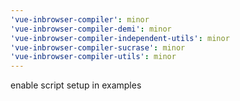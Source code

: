 ```yaml
---
'vue-inbrowser-compiler': minor
'vue-inbrowser-compiler-demi': minor
'vue-inbrowser-compiler-independent-utils': minor
'vue-inbrowser-compiler-sucrase': minor
'vue-inbrowser-compiler-utils': minor
---
```


enable script setup in examples
